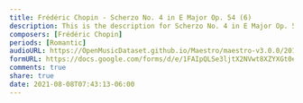 ```yaml
---
title: Frédéric Chopin - Scherzo No. 4 in E Major Op. 54 (6)
description: This is the description for Scherzo No. 4 in E Major Op. 54 by Frédéric Chopin
composers: [Frédéric Chopin]
periods: [Romantic]
audioURL: https://OpenMusicDataset.github.io/Maestro/maestro-v3.0.0/2015/MIDI-Unprocessed_R1_D2-13-20_mid--AUDIO-from_mp3_15_R1_2015_wav--5.midi
formURL: https://docs.google.com/forms/d/e/1FAIpQLSe3ljtX2NVwt8XZYXGt0e7f6RUjGDy9irrS5JXZPstP-GznrA/viewform
comments: true
share: true
date: 2021-08-08T07:43:13-06:00
---
```

